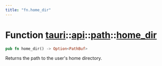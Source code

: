 ```yaml
---
title: "fn.home_dir"
---
```


# Function [tauri](/docs/api/rust/tauri/../../index.html)::​[api](/docs/api/rust/tauri/../index.html)::​[path](/docs/api/rust/tauri/index.html)::​[home_dir](/docs/api/rust/tauri/)

```rs
pub fn home_dir() -> Option<PathBuf>
```

Returns the path to the user's home directory.
